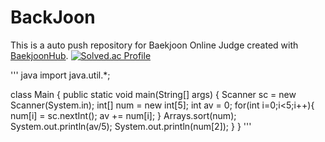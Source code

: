 # BackJoon
This is a auto push repository for Baekjoon Online Judge created with [BaekjoonHub](https://github.com/BaekjoonHub/BaekjoonHub).
[![Solved.ac Profile](http://mazassumnida.wtf/api/v2/generate_badge?boj=ddaa63777)](https://solved.ac/ddaa63777/)

''' java
import java.util.*;

class Main {
  public static void main(String[] args) {
    Scanner sc = new Scanner(System.in);
    int[] num = new int[5];
    int av = 0;
    for(int i=0;i<5;i++){
      num[i] = sc.nextInt();
      av += num[i];
    }
          Arrays.sort(num);
        System.out.println(av/5);
      System.out.println(num[2]);
  }
}
'''
